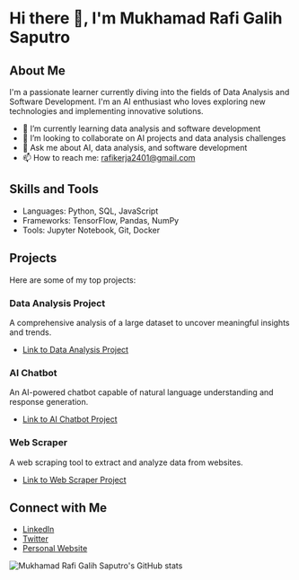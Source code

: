 # Hi there 👋, I'm Mukhamad Rafi Galih Saputro

## About Me
I'm a passionate learner currently diving into the fields of Data Analysis and Software Development. I'm an AI enthusiast who loves exploring new technologies and implementing innovative solutions.

- 🌱 I’m currently learning data analysis and software development
- 👯 I’m looking to collaborate on AI projects and data analysis challenges
- 💬 Ask me about AI, data analysis, and software development
- 📫 How to reach me: rafikerja2401@gmail.com

## Skills and Tools
- Languages: Python, SQL, JavaScript
- Frameworks: TensorFlow, Pandas, NumPy
- Tools: Jupyter Notebook, Git, Docker

## Projects
Here are some of my top projects:

### Data Analysis Project
A comprehensive analysis of a large dataset to uncover meaningful insights and trends.
- [Link to Data Analysis Project](https://github.com/username/data-analysis-project)

### AI Chatbot
An AI-powered chatbot capable of natural language understanding and response generation.
- [Link to AI Chatbot Project](https://github.com/username/ai-chatbot-project)

### Web Scraper
A web scraping tool to extract and analyze data from websites.
- [Link to Web Scraper Project](https://github.com/username/web-scraper-project)

## Connect with Me
- [LinkedIn](https://www.linkedin.com/in/rafi2401)
- [Twitter](https://twitter.com/rafigantian)
- [Personal Website](https://www.yourwebsite.com)

![Mukhamad Rafi Galih Saputro's GitHub stats](https://github-readme-stats.vercel.app/api?rafi2401=rafi2401&show_icons=true&theme=radical)
